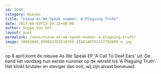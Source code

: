 ```yaml
---
id: 2048
category: Nieuws
title: "nieuw As We Speak nummer: A Plaguing Truth"
date: 2017-04-03T13:59:15+00:00
author: Seppe Van Ael
layout: post
permalink: /news/nieuw-as-we-speak-nummer-a-plaguing-truth/
image: 10662046_699042283510150_1246148702137792699_o.jpg
---
```

op 8 april komt de nieuwe As We Speak EP 'A Call To Deaf Ears' uit. De band liet vandaag hun eerste nummer op de wereld los 'A Plaguing Truth'. Het klinkt brutaler en steviger dan ooit, wij zijn alvast benieuwd.
